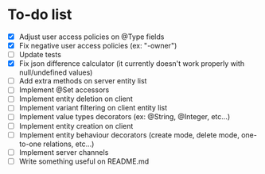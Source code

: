 # To-do list

- [X] Adjust user access policies on @Type fields
- [X] Fix negative user access policies (ex: "-owner")
- [ ] Update tests
- [X] Fix json difference calculator (it currently doesn't work properly with null/undefined values)
- [ ] Add extra methods on server entity list
- [ ] Implement @Set accessors
- [ ] Implement entity deletion on client
- [ ] Implement variant filtering on client entity list
- [ ] Implement value types decorators (ex: @String, @Integer, etc...)
- [ ] Implement entity creation on client
- [ ] Implement entity behaviour decorators (create mode, delete mode, one-to-one relations, etc...)
- [ ] Implement server channels
- [ ] Write something useful on README.md